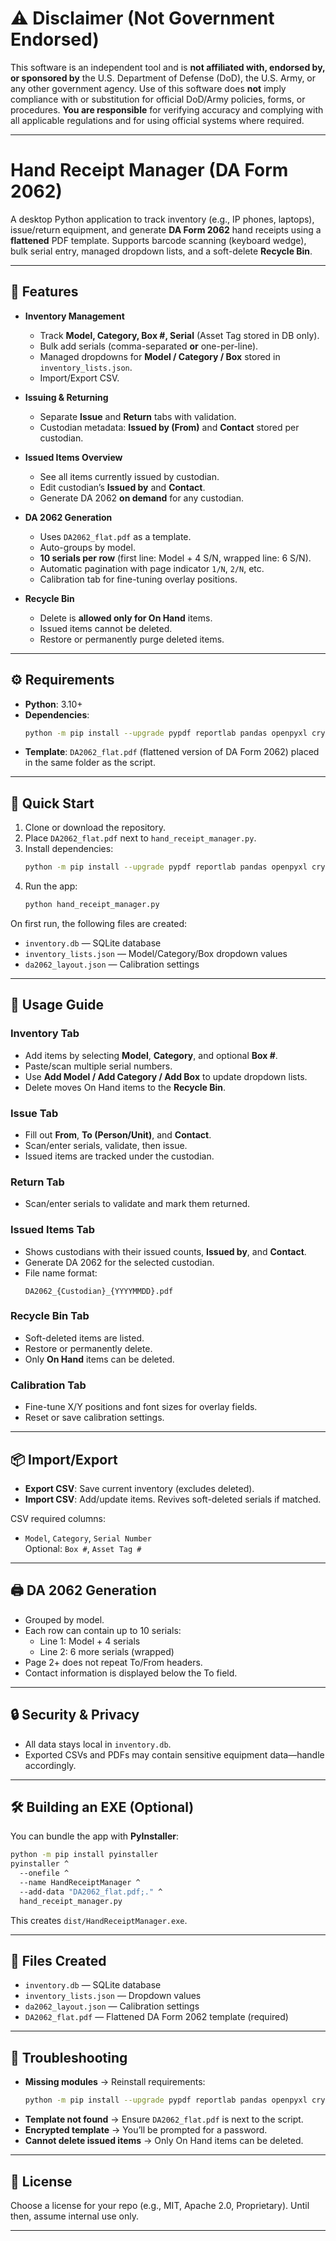 # ⚠️ Disclaimer (Not Government Endorsed)

This software is an independent tool and is **not affiliated with, endorsed by, or sponsored by** the U.S. Department of Defense (DoD), the U.S. Army, or any other government agency. Use of this software does **not** imply compliance with or substitution for official DoD/Army policies, forms, or procedures. **You are responsible** for verifying accuracy and complying with all applicable regulations and for using official systems where required.

---

# Hand Receipt Manager (DA Form 2062)

A desktop Python application to track inventory (e.g., IP phones, laptops), issue/return equipment, and generate **DA Form 2062** hand receipts using a **flattened** PDF template. Supports barcode scanning (keyboard wedge), bulk serial entry, managed dropdown lists, and a soft-delete **Recycle Bin**.

---

## 📌 Features

- **Inventory Management**
  - Track **Model, Category, Box #, Serial** (Asset Tag stored in DB only).
  - Bulk add serials (comma-separated **or** one-per-line).
  - Managed dropdowns for **Model / Category / Box** stored in `inventory_lists.json`.
  - Import/Export CSV.

- **Issuing & Returning**
  - Separate **Issue** and **Return** tabs with validation.
  - Custodian metadata: **Issued by (From)** and **Contact** stored per custodian.

- **Issued Items Overview**
  - See all items currently issued by custodian.
  - Edit custodian’s **Issued by** and **Contact**.
  - Generate DA 2062 **on demand** for any custodian.

- **DA 2062 Generation**
  - Uses `DA2062_flat.pdf` as a template.
  - Auto-groups by model.
  - **10 serials per row** (first line: Model + 4 S/N, wrapped line: 6 S/N).
  - Automatic pagination with page indicator `1/N`, `2/N`, etc.
  - Calibration tab for fine-tuning overlay positions.

- **Recycle Bin**
  - Delete is **allowed only for On Hand** items.
  - Issued items cannot be deleted.
  - Restore or permanently purge deleted items.

---

## ⚙️ Requirements

- **Python**: 3.10+
- **Dependencies**:
  ```bash
  python -m pip install --upgrade pypdf reportlab pandas openpyxl cryptography
  ```
- **Template**: `DA2062_flat.pdf` (flattened version of DA Form 2062) placed in the same folder as the script.

---

## 🚀 Quick Start

1. Clone or download the repository.
2. Place `DA2062_flat.pdf` next to `hand_receipt_manager.py`.
3. Install dependencies:
   ```bash
   python -m pip install --upgrade pypdf reportlab pandas openpyxl cryptography
   ```
4. Run the app:
   ```bash
   python hand_receipt_manager.py
   ```

On first run, the following files are created:
- `inventory.db` — SQLite database
- `inventory_lists.json` — Model/Category/Box dropdown values
- `da2062_layout.json` — Calibration settings

---

## 📖 Usage Guide

### Inventory Tab
- Add items by selecting **Model**, **Category**, and optional **Box #**.
- Paste/scan multiple serial numbers.
- Use **Add Model / Add Category / Add Box** to update dropdown lists.
- Delete moves On Hand items to the **Recycle Bin**.

### Issue Tab
- Fill out **From**, **To (Person/Unit)**, and **Contact**.
- Scan/enter serials, validate, then issue.
- Issued items are tracked under the custodian.

### Return Tab
- Scan/enter serials to validate and mark them returned.

### Issued Items Tab
- Shows custodians with their issued counts, **Issued by**, and **Contact**.
- Generate DA 2062 for the selected custodian.
- File name format:  
  ```
  DA2062_{Custodian}_{YYYYMMDD}.pdf
  ```

### Recycle Bin Tab
- Soft-deleted items are listed.
- Restore or permanently delete.
- Only **On Hand** items can be deleted.

### Calibration Tab
- Fine-tune X/Y positions and font sizes for overlay fields.
- Reset or save calibration settings.

---

## 📦 Import/Export

- **Export CSV**: Save current inventory (excludes deleted).
- **Import CSV**: Add/update items. Revives soft-deleted serials if matched.

CSV required columns:
- `Model`, `Category`, `Serial Number`  
Optional: `Box #`, `Asset Tag #`

---

## 🖨️ DA 2062 Generation

- Grouped by model.
- Each row can contain up to 10 serials:
  - Line 1: Model + 4 serials
  - Line 2: 6 more serials (wrapped)
- Page 2+ does not repeat To/From headers.
- Contact information is displayed below the To field.

---

## 🔒 Security & Privacy

- All data stays local in `inventory.db`.
- Exported CSVs and PDFs may contain sensitive equipment data—handle accordingly.

---

## 🛠️ Building an EXE (Optional)

You can bundle the app with **PyInstaller**:

```bash
python -m pip install pyinstaller
pyinstaller ^
  --onefile ^
  --name HandReceiptManager ^
  --add-data "DA2062_flat.pdf;." ^
  hand_receipt_manager.py
```

This creates `dist/HandReceiptManager.exe`.

---

## 📂 Files Created

- `inventory.db` — SQLite database
- `inventory_lists.json` — Dropdown values
- `da2062_layout.json` — Calibration settings
- `DA2062_flat.pdf` — Flattened DA Form 2062 template (required)

---

## 🧰 Troubleshooting

- **Missing modules** → Reinstall requirements:
  ```bash
  python -m pip install --upgrade pypdf reportlab pandas openpyxl cryptography
  ```
- **Template not found** → Ensure `DA2062_flat.pdf` is next to the script.
- **Encrypted template** → You’ll be prompted for a password.
- **Cannot delete issued items** → Only On Hand items can be deleted.

---

## 📜 License

Choose a license for your repo (e.g., MIT, Apache 2.0, Proprietary). Until then, assume internal use only.

---
